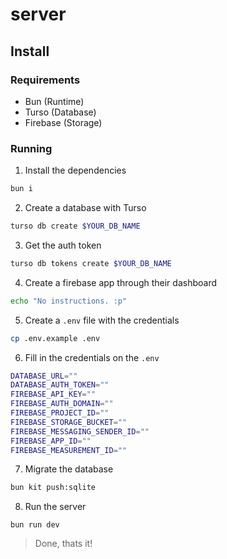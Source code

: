 # server

## Install

### Requirements

- Bun (Runtime)
- Turso (Database)
- Firebase (Storage)

### Running

1. Install the dependencies

```sh
bun i
```

2. Create a database with Turso

```sh
turso db create $YOUR_DB_NAME
```

3. Get the auth token

```sh
turso db tokens create $YOUR_DB_NAME
```

4. Create a firebase app through their dashboard

```sh
echo "No instructions. :p"
```

5. Create a `.env` file with the credentials

```sh
cp .env.example .env
```

6. Fill in the credentials on the `.env`

```sh
DATABASE_URL=""
DATABASE_AUTH_TOKEN=""
FIREBASE_API_KEY=""
FIREBASE_AUTH_DOMAIN=""
FIREBASE_PROJECT_ID=""
FIREBASE_STORAGE_BUCKET=""
FIREBASE_MESSAGING_SENDER_ID=""
FIREBASE_APP_ID=""
FIREBASE_MEASUREMENT_ID=""
```

7. Migrate the database

```sh
bun kit push:sqlite
```

8. Run the server

```
bun run dev
```

> Done, thats it!
